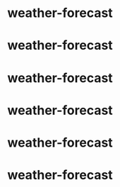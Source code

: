 # weather-forecast
# weather-forecast
# weather-forecast
# weather-forecast
# weather-forecast
# weather-forecast
